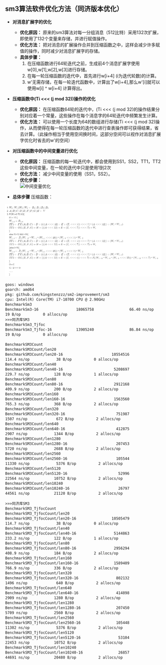 ## sm3算法软件优化方法（同济版本优化）
* **对消息扩展字的优化**
    * **优化原因：** 原来的sm3算法对每一分组消息（512比特）采用132次扩展，即使用了132个变量来存储，并进行赋值操作。
    * **优化方法：** 把对消息的扩展操作合并到压缩函数之中，这样会减少许多赋值的操作，同时减少对消息扩展字的存储。
    * **具体步骤：**
        1. 在压缩函数进行64轮迭代之前，生成前4个消息扩展字使用w[0],w[1],w[2],w[3]进行存储。
        2. 在每一轮压缩函数的迭代中，首先进行w[i+4] (i为迭代轮数)的计算。
        3. w'无需存储，在每一轮迭代函数中，计算出了w[i+4],那么w'[i]就可以使用w[i] ^ w[i+4] 计算得出。
* **压缩函数中(Ti <<< (j mod 32))操作的优化**
    * **优化原因：** 在压缩函数64轮的迭代中，(Ti <<< (j mod 32)的操作结果分别对应着一个常量，这些操作在每个消息字的64轮迭代中频繁发生计算。
    * **优化方法：** 可以使用一个长度为64的数组进行存储(Ti <<< (j mod 32)操作，从而使得在每一轮压缩函数的迭代中进行查表操作即可获得结果，省去计算。（此操作相当于使用空间换时间，这部分空间可以视作对消息扩展字优化时省去的w'的空间）
* **对压缩函数中的中间变量进行优化**
    * **优化原因：** 压缩函数的每一轮迭代中，都会使用到SS1，SS2，TT1，TT2这些中间变量，在一轮的迭代中只是使用1到2次
    * **优化方法：** 减少中间变量的使用（SS1，SS2）。
    * **优化步骤：**  
    ![中间变量优化](中间变量优化.png)

* **总体步骤**
压缩函数：

![压缩函数](压缩函数.png)

~~~
goos: windows
goarch: amd64
pkg: github.com/kingstenzzz/sm2-improvement/sm3
cpu: Intel(R) Core(TM) i7-10700 CPU @ 2.90GHz
BenchmarkSm3
BenchmarkSm3-16                 18065758                66.40 ns/op           19 B/op          0 allocs/op
>>>同济库SM3
BenchmarkSm3_Tjfoc
BenchmarkSm3_Tjfoc-16           13905240                86.84 ns/op           19 B/op          0 allocs/op

BenchmarkSM3Count
BenchmarkSM3Count/len20
BenchmarkSM3Count/len20-16                      10554516               114.4 ns/op            38 B/op          0 allocs/op
BenchmarkSM3Count/len40
BenchmarkSM3Count/len40-16                       5208697               229.7 ns/op           128 B/op          1 allocs/op
BenchmarkSM3Count/len80
BenchmarkSM3Count/len80-16                       2912168               409.9 ns/op           200 B/op          2 allocs/op
BenchmarkSM3Count/len160
BenchmarkSM3Count/len160-16                      1563560               765.3 ns/op           368 B/op          2 allocs/op
BenchmarkSM3Count/len320
BenchmarkSM3Count/len320-16                       751987              1507 ns/op             672 B/op          2 allocs/op
BenchmarkSM3Count/len640
BenchmarkSM3Count/len640-16                       412875              2907 ns/op            1344 B/op          2 allocs/op
BenchmarkSM3Count/len1280
BenchmarkSM3Count/len1280-16                      207453              5720 ns/op            2688 B/op          2 allocs/op
BenchmarkSM3Count/len2560
BenchmarkSM3Count/len2560-16                      105544             11330 ns/op            5376 B/op          2 allocs/op
BenchmarkSM3Count/len5120
BenchmarkSM3Count/len5120-16                       52996             22564 ns/op           10752 B/op          2 allocs/op
BenchmarkSM3Count/len10240
BenchmarkSM3Count/len10240-16                      26797             44561 ns/op           21120 B/op          2 allocs/op

>>>同济库SM3
BenchmarkSM3_TjfocCount
BenchmarkSM3_TjfocCount/len20
BenchmarkSM3_TjfocCount/len20-16                10505479               114.7 ns/op            38 B/op          0 allocs/op
BenchmarkSM3_TjfocCount/len40
BenchmarkSM3_TjfocCount/len40-16                 5144863               233.2 ns/op           122 B/op          1 allocs/op
BenchmarkSM3_TjfocCount/len80
BenchmarkSM3_TjfocCount/len80-16                 2956294               408.9 ns/op           184 B/op          2 allocs/op
BenchmarkSM3_TjfocCount/len160
BenchmarkSM3_TjfocCount/len160-16                1589409               766.9 ns/op           336 B/op          2 allocs/op
BenchmarkSM3_TjfocCount/len320
BenchmarkSM3_TjfocCount/len320-16                 802132              1496 ns/op             640 B/op          2 allocs/op
BenchmarkSM3_TjfocCount/len640
BenchmarkSM3_TjfocCount/len640-16                 414898              2909 ns/op            1280 B/op          2 allocs/op
BenchmarkSM3_TjfocCount/len1280
BenchmarkSM3_TjfocCount/len1280-16                207450              5709 ns/op            2560 B/op          2 allocs/op
BenchmarkSM3_TjfocCount/len2560
BenchmarkSM3_TjfocCount/len2560-16                105448             11302 ns/op            5376 B/op          2 allocs/op
BenchmarkSM3_TjfocCount/len5120
BenchmarkSM3_TjfocCount/len5120-16                 53104             22453 ns/op           10752 B/op          2 allocs/op
BenchmarkSM3_TjfocCount/len10240
BenchmarkSM3_TjfocCount/len10240-16                26857             44691 ns/op           20480 B/op          2 allocs/op



~~~
